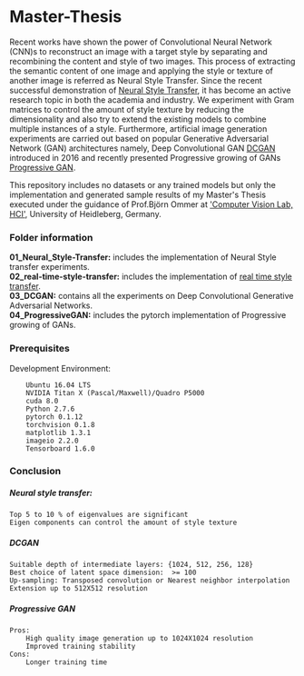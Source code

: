 # Master-Thesis
Recent works have shown the power of Convolutional Neural Network (CNN)s to reconstruct an image with a target style by separating and recombining the content and style of two images. This process of extracting the semantic content of one image and applying the style or texture of another image is referred as Neural Style Transfer. Since the recent successful demonstration of [Neural Style Transfer](https://arxiv.org/abs/1508.06576), it has become an active research topic in both the academia and industry. We experiment with Gram matrices to control the amount of style texture by reducing the dimensionality and also try to extend the existing models to combine multiple instances of a style. Furthermore, artificial image generation experiments are carried out based on popular Generative Adversarial Network (GAN) architectures namely, Deep Convolutional GAN [DCGAN](https://arxiv.org/abs/1511.06434) introduced in 2016 and recently presented Progressive growing of GANs [Progressive GAN](https://arxiv.org/abs/1710.10196).

This repository includes no datasets or any trained models but only the implementation and generated sample results of my Master's Thesis executed under the guidance of Prof.Björn Ommer at ['Computer Vision Lab, HCI'](https://hci.iwr.uni-heidelberg.de/home), University of Heidleberg, Germany.
<br />

### Folder information
**01_Neural_Style-Transfer:** includes the implementation of Neural Style transfer experiments.<br />
**02_real-time-style-transfer:** includes the implementation of [real time style transfer](https://arxiv.org/abs/1603.08155).<br />
**03_DCGAN:** contains all the experiments on Deep Convolutional Generative Adversarial Networks.<br />
**04_ProgressiveGAN:** includes the pytorch implementation of Progressive growing of GANs.<br />

### Prerequisites
Development Environment:
```
	Ubuntu 16.04 LTS
	NVIDIA Titan X (Pascal/Maxwell)/Quadro P5000
	cuda 8.0
	Python 2.7.6
	pytorch 0.1.12
	torchvision 0.1.8
	matplotlib 1.3.1
	imageio 2.2.0
	Tensorboard 1.6.0
```
### Conclusion
##### Neural style transfer:
	Top 5 to 10 % of eigenvalues are significant
	Eigen components can control the amount of style texture
##### DCGAN
	Suitable depth of intermediate layers: {1024, 512, 256, 128}
	Best choice of latent space dimension:  >= 100  
	Up-sampling: Transposed convolution or Nearest neighbor interpolation
	Extension up to 512X512 resolution
##### Progressive GAN
	Pros: 
		High quality image generation up to 1024X1024 resolution
		Improved training stability
	Cons:
		Longer training time
